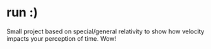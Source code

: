 # run :)

Small project based on special/general relativity to show how velocity impacts your perception of time. Wow!
